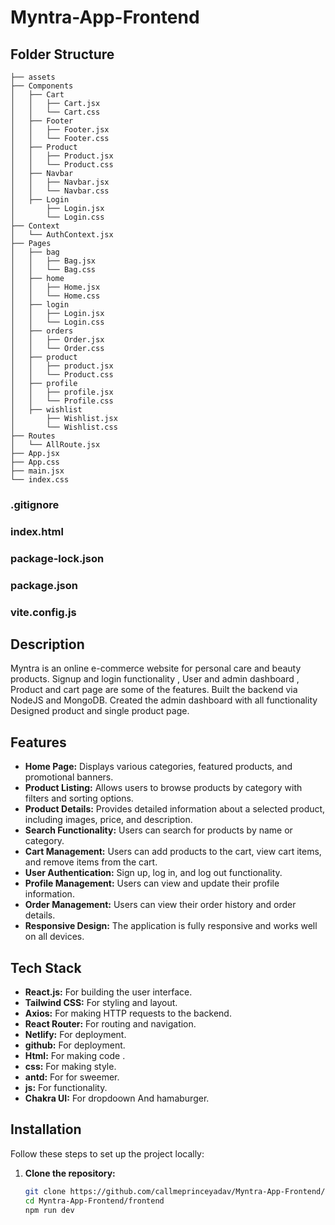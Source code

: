 # Myntra-App-Frontend

## Folder Structure
    ├── assets
    ├── Components
    │   ├── Cart
    │   │   ├── Cart.jsx
    │   │   └── Cart.css
    │   ├── Footer
    │   │   ├── Footer.jsx
    │   │   └── Footer.css
    │   ├── Product
    │   │   ├── Product.jsx
    │   │   └── Product.css
    │   ├── Navbar
    │   │   ├── Navbar.jsx
    │   │   └── Navbar.css
    │   ├── Login
    │       ├── Login.jsx
    │       └── Login.css
    ├── Context
    │   └── AuthContext.jsx
    ├── Pages
    │   ├── bag
    │   │   ├── Bag.jsx
    │   │   └── Bag.css
    │   ├── home
    │   │   ├── Home.jsx
    │   │   └── Home.css
    │   ├── login
    │   │   ├── Login.jsx
    │   │   └── Login.css
    │   ├── orders
    │   │   ├── Order.jsx
    │   │   └── Order.css
    │   ├── product
    │   │   ├── product.jsx
    │   │   └── Product.css
    │   ├── profile
    │   │   ├── profile.jsx
    │   │   └── Profile.css
    │   ├── wishlist
    │       ├── Wishlist.jsx
    │       └── Wishlist.css
    ├── Routes
    │   └── AllRoute.jsx
    ├── App.jsx
    ├── App.css
    ├── main.jsx
    └── index.css
### .gitignore
### index.html
### package-lock.json
### package.json
### vite.config.js

   



## Description

Myntra is an online e-commerce website for personal care and beauty products. Signup and login functionality , User and admin dashboard , Product and cart page are some of the features. Built the backend via NodeJS and MongoDB. Created the admin dashboard with all functionality Designed product and single product page.

## Features

- **Home Page:** Displays various categories, featured products, and promotional banners.
- **Product Listing:** Allows users to browse products by category with filters and sorting options.
- **Product Details:** Provides detailed information about a selected product, including images, price, and description.
- **Search Functionality:** Users can search for products by name or category.
- **Cart Management:** Users can add products to the cart, view cart items, and remove items from the cart.
- **User Authentication:** Sign up, log in, and log out functionality.
- **Profile Management:** Users can view and update their profile information.
- **Order Management:** Users can view their order history and order details.
- **Responsive Design:** The application is fully responsive and works well on all devices.

## Tech Stack

- **React.js:** For building the user interface.
- **Tailwind CSS:** For styling and layout.
- **Axios:** For making HTTP requests to the backend.
- **React Router:** For routing and navigation.
- **Netlify:** For deployment.
- **github:** For deployment.
- **Html:** For making code .
- **css:** For making style.
- **antd:** For for sweemer.
- **js:** For functionality.
- **Chakra UI:** For dropdoown And hamaburger.



## Installation

Follow these steps to set up the project locally:

1. **Clone the repository:**

   ```sh
   git clone https://github.com/callmeprinceyadav/Myntra-App-Frontend/frontend.git
   cd Myntra-App-Frontend/frontend
   npm run dev


